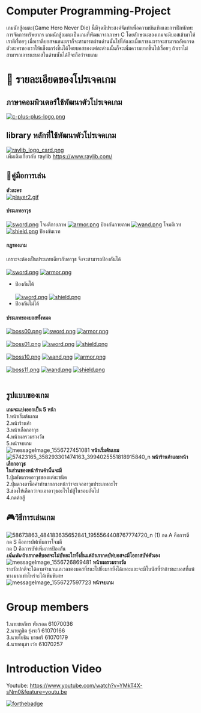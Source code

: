 # Computer Programming-Project
  เกมนักสู้อมตะ(Game Hero Never Die) นี้มีจุดมีประสงค์จัดทำเพื่อความบันเทิงและการฝึกทักษะการจัดการทรัพยากร เกมนักสู้อมตะเป็นเกมที่พัฒนาจากภาษา C โดยลักษณะของเกมจะมีบอสเข้ามาให้เราตีเรื่อยๆ เมื่อเราตีบอสจนชนะเราก็จะสามารถผ่านด่านนั้นไปได้และเมื่อเราชนะเราจะสามารถอัพเกรดตัวละครของเราให้แข็งแกร่งขึ้นได้โดยบอสของแต่ละด่านนั้นก็จะเพิ่มความยากขึ้นไปเรื่อยๆ ถ้าเราไม่สามารถเอาชนะบอสในด่านนั้นได้ก็จะถือว่าจบเกม
# :page_facing_up: รายละเอียดของโปรเจคเกม
## ภาษาคอมพิวเตอร์ใช้พัฒนาตัวโปรเจคเกม
[![c-plus-plus-logo.png](https://www.img.live/images/2019/05/01/c-plus-plus-logo.png)](https://www.img.live/image/7L7TJH)
## library หลักที่ใช้พัฒนาตัวโปรเจคเกม
[![raylib_logo_card.png](https://www.img.live/images/2019/05/01/raylib_logo_card.png)](https://www.img.live/image/7LOLrt)<br/>
เพิ่มเติมเกี่ยวกับ raylib https://www.raylib.com/
## :book:คู่มือการเล่น
<b>ตัวละคร</b><br>
[![player2.gif](https://www.img.live/images/2019/05/01/player2.gif)](https://www.img.live/image/7L7Loy)
#### ประเภทอาวุธ
[![sword.png](https://www.img.live/images/2019/05/01/sword.png)](https://www.img.live/image/7L41Ki)
โจมตีกายภาพ
[![armor.png](https://www.img.live/images/2019/05/01/armor.png)](https://www.img.live/image/7L4mNy)
ป้องกันกายภาพ
[![wand.png](https://www.img.live/images/2019/05/01/wand.png)](https://www.img.live/image/7L74M4)
โจมตีเวท
[![shield.png](https://www.img.live/images/2019/05/01/shield.png)](https://www.img.live/image/7L7SYc)
ป้องกันเวท
#### กฎของเกม
เกราะจะต้องเป็นประเภทเดียวกับอาวุธ จึงจะสามารถป้องกันได้ <br /><br/>
[![sword.png](https://www.img.live/images/2019/05/01/sword.png)](https://www.img.live/image/7L41Ki)
[![armor.png](https://www.img.live/images/2019/05/01/armor.png)](https://www.img.live/image/7L4mNy)
- ป้องกันได้ <br /><br/>
[![sword.png](https://www.img.live/images/2019/05/01/sword.png)](https://www.img.live/image/7L41Ki)
[![shield.png](https://www.img.live/images/2019/05/01/shield.png)](https://www.img.live/image/7L7SYc)
- ป้องกันไม่ได้
#### ประเภทของบอสทั้งหมด
[![boss00.png](https://www.img.live/images/2019/05/01/boss00.png)](https://www.img.live/image/7L7pTc)
[![sword.png](https://www.img.live/images/2019/05/01/sword.png)](https://www.img.live/image/7L41Ki)
[![armor.png](https://www.img.live/images/2019/05/01/armor.png)](https://www.img.live/image/7L4mNy)<br /><br>
[![boss01.png](https://www.img.live/images/2019/05/01/boss01.png)](https://www.img.live/image/7L7XJe)
[![sword.png](https://www.img.live/images/2019/05/01/sword.png)](https://www.img.live/image/7L41Ki)
[![shield.png](https://www.img.live/images/2019/05/01/shield.png)](https://www.img.live/image/7L7SYc)<br /><br>
[![boss10.png](https://www.img.live/images/2019/05/01/boss10.png)](https://www.img.live/image/7L7ZU5)
[![wand.png](https://www.img.live/images/2019/05/01/wand.png)](https://www.img.live/image/7L74M4)
[![armor.png](https://www.img.live/images/2019/05/01/armor.png)](https://www.img.live/image/7L4mNy)<br /><br>
[![boss11.png](https://www.img.live/images/2019/05/01/boss11.png)](https://www.img.live/image/7L7f59)
[![wand.png](https://www.img.live/images/2019/05/01/wand.png)](https://www.img.live/image/7L74M4)
[![shield.png](https://www.img.live/images/2019/05/01/shield.png)](https://www.img.live/image/7L7SYc)<br /><br>


## รูปแบบของเกม
<b>เกมจะแบ่งออกเป็น 5 หน้า</b> <br> 1.หน้าเริ่มต้นเกม <br> 2.หน้าร้านค้า <br> 3.หน้าเลือกอาวุธ <br> 4.หน้าผลรวมรางวัล <br> 5.หน้าจบเกม<br>
![messageImage_1556727451081](https://user-images.githubusercontent.com/42909745/57029203-3ea7de00-6c6b-11e9-9bf6-7032de74a0b5.jpg)
<b>หน้าเริ่มต้นเกม</b> <br>
![57423165_358293301474163_3994025551818915840_n](https://user-images.githubusercontent.com/42909745/57022713-24b1cf80-6c5a-11e9-8255-af09be7b5ddc.png)
<b>หน้าร้านค้าและหน้าเลือกอาวุธ</b> <br>
<b>ในส่วนของหน้าร้านค้านั้นจะมี</b><br> 1.ปุ่มอัพเกรดอาวุธของแต่ละชนิด <br>
2.ปุ่มดวงตาซื้อคำทำนายลวงหน้าว่าจะเจออาวุธประเภทอะไร <br>
3.ช่องให้เลือกว่าจะเอาอาวุธอะไรไปสู้ในรอบถัดไป <br> 4.กดต่อสู้ <br>
## :video_game:วิธีการเล่นเกม 
![58673863_484183635652841_1955564408767774720_n (1)](https://user-images.githubusercontent.com/42909745/57024149-1796df80-6c5e-11e9-9419-be227f483e49.png)
กด A คือการตี <br> กด S คือการบัฟเพิ่มการโจมตี <br> กด D คือการบัฟเพิ่มการป้องกัน <br> <b>***เพิ่มเติม*** ถ้าเรากดตีบอสจะไม่บัพอะไรทั้งสิ้นแต่ถ้าเรากดบัฟบอสจะมีโอกาสบัฟตัวเอง </b><br>
![messageImage_1556726869481](https://user-images.githubusercontent.com/42909745/57029319-99413a00-6c6b-11e9-829b-b07b44de239d.jpg)
<b>หน้าผลรวมรางวัล</b> <br>
รางวัลปกติจะได้ตามจำนวนเลเวลของบอสที่ชนะไปยิ่งมากยิ่งได้เยอะและจะมีโบนัสที่ว่าถ้าชนะบอสที่แพ้ทางมากเท่าไหร่จะได้เพิ่มพิเศษ <br>
![messageImage_1556727597723](https://user-images.githubusercontent.com/42909745/57029469-0785fc80-6c6c-11e9-8dfa-a8cf351e5e1c.jpg)
<b>หน้าจบเกม</b> <br>


# Group members
1.นายชยภัทร พันรอด 61070036 <br>
2.นายภูชิต รุ่งระวิ 61070166 <br>
3.นายโยธิน บายศรี 61070179 <br>
4.นายอนุชา เว่ย 61070257 <br>

# Introduction Video
Youtube: https://www.youtube.com/watch?v=YMkT4X-sNm0&feature=youtu.be

[![forthebadge](https://forthebadge.com/images/badges/made-with-c.svg)](https://forthebadge.com)
